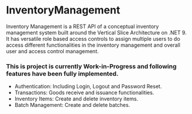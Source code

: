 # InventoryManagement

Inventory Management is a REST API of a conceptual inventory management system built around the Vertical Slice Architecture on .NET 9. It has versatile role based access controls to assign multiple users to do access different functionalities in the inventory management and overall user and access control management.

### This is project is currently Work-in-Progress and following features have been fully implemented.

- Authentication: Including Login, Logout and Password Reset.
- Transactions: Goods receive and issuance functionalities.
- Inventory Items: Create and delete inventory items.
- Batch Management: Create and delete batches.